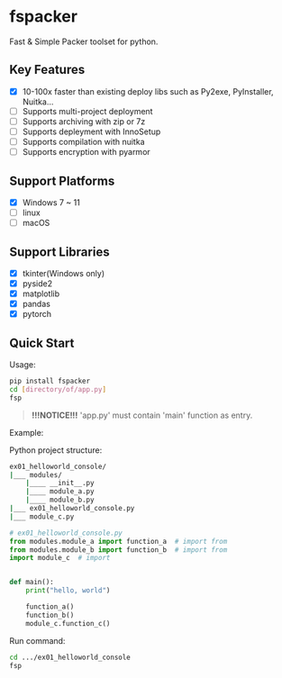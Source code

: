 # fspacker

Fast & Simple Packer toolset for python.

## Key Features

- [x] 10-100x faster than existing deploy libs such as Py2exe, PyInstaller, Nuitka...
- [ ] Supports multi-project deployment
- [ ] Supports archiving with zip or 7z
- [ ] Supports depleyment with InnoSetup
- [ ] Supports compilation with nuitka
- [ ] Supports encryption with pyarmor

## Support Platforms

- [x] Windows 7 ~ 11
- [ ] linux
- [ ] macOS

## Support Libraries

- [x] tkinter(Windows only)
- [x] pyside2
- [x] matplotlib
- [x] pandas
- [x] pytorch

## Quick Start

Usage:

```bash
pip install fspacker
cd [directory/of/app.py]
fsp
```

> **!!!NOTICE!!!**
> 'app.py' must contain 'main' function as entry.

Example:

Python project structure:

```bash
ex01_helloworld_console/
|___ modules/
    |____ __init__.py
    |____ module_a.py
    |____ module_b.py
|___ ex01_helloworld_console.py
|___ module_c.py

```

```python
# ex01_helloworld_console.py
from modules.module_a import function_a  # import from
from modules.module_b import function_b  # import from
import module_c  # import


def main():
    print("hello, world")

    function_a()
    function_b()
    module_c.function_c()
```

Run command:

```bash
cd .../ex01_helloworld_console
fsp
```
